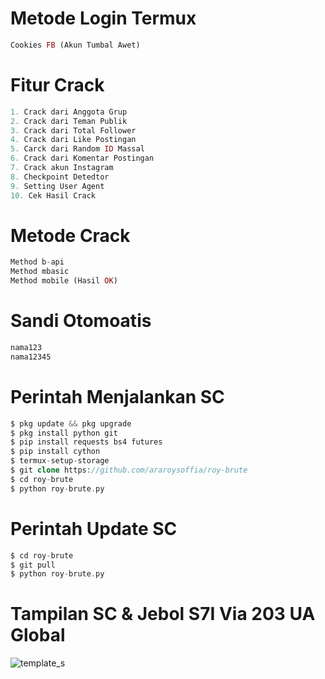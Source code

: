 # Metode Login Termux
````php
Cookies FB (Akun Tumbal Awet)
````
# Fitur Crack
````php
1. Crack dari Anggota Grup
2. Crack dari Teman Publik
3. Crack dari Total Follower
4. Crack dari Like Postingan
5. Carck dari Random ID Massal
6. Crack dari Komentar Postingan
7. Crack akun Instagram
8. Checkpoint Detedtor
9. Setting User Agent
10. Cek Hasil Crack
````
# Metode Crack
````php
Method b-api
Method mbasic
Method mobile (Hasil OK)
````
# Sandi Otomoatis
````php
nama123
nama12345
````
# Perintah Menjalankan SC
````php
$ pkg update && pkg upgrade
$ pkg install python git
$ pip install requests bs4 futures
$ pip install cython
$ termux-setup-storage
$ git clone https://github.com/araroysoffia/roy-brute
$ cd roy-brute
$ python roy-brute.py
````
# Perintah Update SC
````php
$ cd roy-brute
$ git pull
$ python roy-brute.py
````
# Tampilan SC & Jebol S7I Via 203 UA Global
![template_s](#)
